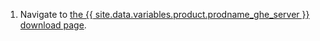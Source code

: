 1. Navigate to [the {{ site.data.variables.product.prodname_ghe_server }} download page](https://enterprise.github.com/download).
